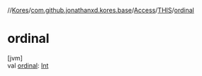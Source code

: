 //[Kores](../../../../index.md)/[com.github.jonathanxd.kores.base](../../index.md)/[Access](../index.md)/[THIS](index.md)/[ordinal](ordinal.md)

# ordinal

[jvm]\
val [ordinal](ordinal.md): [Int](https://kotlinlang.org/api/latest/jvm/stdlib/kotlin/-int/index.html)
